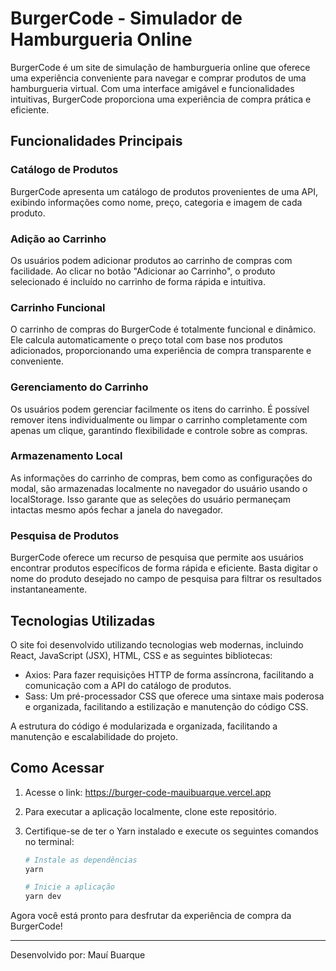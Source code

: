 # BurgerCode - Simulador de Hamburgueria Online

BurgerCode é um site de simulação de hamburgueria online que oferece uma experiência conveniente para navegar e comprar produtos de uma hamburgueria virtual. Com uma interface amigável e funcionalidades intuitivas, BurgerCode proporciona uma experiência de compra prática e eficiente.

## Funcionalidades Principais

### Catálogo de Produtos
BurgerCode apresenta um catálogo de produtos provenientes de uma API, exibindo informações como nome, preço, categoria e imagem de cada produto.

### Adição ao Carrinho
Os usuários podem adicionar produtos ao carrinho de compras com facilidade. Ao clicar no botão "Adicionar ao Carrinho", o produto selecionado é incluído no carrinho de forma rápida e intuitiva.

### Carrinho Funcional
O carrinho de compras do BurgerCode é totalmente funcional e dinâmico. Ele calcula automaticamente o preço total com base nos produtos adicionados, proporcionando uma experiência de compra transparente e conveniente.

### Gerenciamento do Carrinho
Os usuários podem gerenciar facilmente os itens do carrinho. É possível remover itens individualmente ou limpar o carrinho completamente com apenas um clique, garantindo flexibilidade e controle sobre as compras.

### Armazenamento Local
As informações do carrinho de compras, bem como as configurações do modal, são armazenadas localmente no navegador do usuário usando o localStorage. Isso garante que as seleções do usuário permaneçam intactas mesmo após fechar a janela do navegador.

### Pesquisa de Produtos
BurgerCode oferece um recurso de pesquisa que permite aos usuários encontrar produtos específicos de forma rápida e eficiente. Basta digitar o nome do produto desejado no campo de pesquisa para filtrar os resultados instantaneamente.

## Tecnologias Utilizadas
O site foi desenvolvido utilizando tecnologias web modernas, incluindo React, JavaScript (JSX), HTML, CSS e as seguintes bibliotecas:

- Axios: Para fazer requisições HTTP de forma assíncrona, facilitando a comunicação com a API do catálogo de produtos.
- Sass: Um pré-processador CSS que oferece uma sintaxe mais poderosa e organizada, facilitando a estilização e manutenção do código CSS.
  
A estrutura do código é modularizada e organizada, facilitando a manutenção e escalabilidade do projeto.

## Como Acessar

1. Acesse o link: https://burger-code-mauibuarque.vercel.app

2. Para executar a aplicação localmente, clone este repositório.

3. Certifique-se de ter o Yarn instalado e execute os seguintes comandos no terminal:

   ```bash
   # Instale as dependências
   yarn

   # Inicie a aplicação
   yarn dev

Agora você está pronto para desfrutar da experiência de compra da BurgerCode!

---

Desenvolvido por: Mauí Buarque
